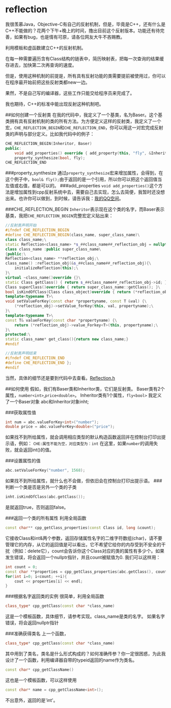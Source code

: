 # reflection
我很羡慕Java，Objective-C有自己的反射机制，但是，毕竟是C++，还有什么是C++不能做的？花两个下午+晚上的时间，撸出目前这个反射版本。功能还有待完善，如果有bug，也是情有可原，请各位网友大牛不吝赐教。

利用模板和虚函数建立C++的反射机制。

在每一种需要遍历含有Class结构的链表中，简历映射表，把每一次查询的结果缓存进去，加快第二次再查询的速度。

但是，使用这种机制的前提是，所有具有反射功能的类需要提前被使用过，你可以在程序最开始前把这些反射类都new一边。

果然，不是自己写的编译器，这些工作只能交给程序员来完成了。

我也期待，C++的标准中能出现反射这种机制吧。

##如何创建一个反射类
在我的代码中，我定义了一个基类，名为Baser。这个基类拥有具有反射机制的类的所有方法。为方便定义这样的反射类，我定义了一个宏，`CHE_REFLECTION_BEGIN`和`CHE_REFLECTION_END`，你可以用这一对宏完成反射类的声明与部分定义。比如我代码中的例子：
```CPP
CHE_REFLECTION_BEGIN(Inheritor, Baser)
public:
	void add_properties() override { add_property(this, "fly", &Inheritor::fly); }
	property_synthesize(bool, fly);
CHE_REFLECTION_END
```
###property_synthesize
通过`property_synthesize`宏来增加属性，会得到，在这个例子中，`bool& fly();`由于返回的是一个引用，所以你可以把这个返回值当左值或右值，都是可以的。
###add_properties
`void add_properties()`这个方法是增加属性到cpp反射系统中去，需要自己去实现，怎么去简便，我暂时还没想出来。也许你可以做到，到时候，请告诉我：[我的QQ空间](http://user.qzone.qq.com/839663632/)。

###CHE_REFLECTION_BEGIN
`Inheritor`表示现在这个类的名字，而Baser表示基类，我把`CHE_REFLECTION_BEGIN`完整宏定义贴出来：

```CPP
//反射类声明开始
#ifndef CHE_REFLECTION_BEGIN
#define CHE_REFLECTION_BEGIN(class_name, super_class_name)\
class class_name;\
static Reflection<class_name> *s_##class_name##_reflection_obj = nullptr;\
class class_name :public super_class_name\
{public:\
Reflection<class_name> **reflection_obj;\
class_name() :reflection_obj(&s_##class_name##_reflection_obj){\
	initializeReflection(this);\
}\
virtual ~class_name()override {}\
static Class getClass() { return s_##class_name##_reflection_obj->id; }\
Class superClass()override { return super_class_name::getClass(); }\
bool isKindOfClass(Class class_object)override { return (*reflection_obj)->isSubOfClass(class_object); }\
template<typename T>\
void setValueForKey(const char *propertyname, const T &val) {\
	(*reflection_obj)->setValue_forKey(this, val, propertyname);\
}\
template<typename T>\
const T& valueForKey(const char *propertyname) {\
	return (*reflection_obj)->value_Forkey<T>(this, propertyname);\
}\
protected:\
static class_name* get_class(){return new class_name;}
#endif

//反射类声明结束
#ifndef CHE_REFLECTION_END
#define CHE_REFLECTION_END };
#endif
```

当然，具体的细节还是要到代码中去查看。[Reflection.h](https://github.com/CUITCHE/reflection/blob/master/reflection/Reflection.h) 

##如何使用
假如，我们有Baser类和Inheritor类，它们是反射类。
Baser类有2个属性，`number<int>`,`price<double>`。
Inheritor类有1个属性，`fly<bool>`
我定义了一个Baser对象 abc和Inheritor对象inht;

###获取属性值
```CPP
int num = abc.valueForKey<int>("number");
double price = abc.valueForKey<double>("price");
```

如果找不到所给属性，就会调用相应类型的默认构造函数返回并在控制台打印出提示语，例如：
`CHE:属性不能为空，对应类型为：int`
在这里，如果`number`的调用失败，就会返回int()的值。

###设置属性的值
```CPP
abc.setValueForKey("number", 1568);
```

如果找不到所给属性，就什么也不会做，但依旧会在控制台打印出提示语。
###判断一个类是否是另外一个类的子类

```CPP
inht.isKindOfClass(abc.getClass());
```
是就返回true，否则返回false。

###返回一个类的所有属性
利用全局函数
```CPP
const char** cpp_getClass_properties(const Class id, long &count);
```
它接收Class和int&两个参数，返回存储属性名字的二维字符数组(char)，请不要管理它的内存，从它的返回值是可以看出，它不希望它给你的内存受到不安全的干扰（例如：delete它），count会告诉你这个Class对应的类的属性有多少个。如果发生错误，将会返回一个nullptr指针，并且count被赋值为0.
我们可以这样用：
```CPP
int count = 0;
const char **properties = cpp_getClass_properties(abc.getClass(), count);
for(int i=0; i<count; ++i){
	cout << properties[i] << endl;
}
```

###根据名字返回类的实例
很简单，利用全局函数
```CPP
class_type* cpp_getClass(const char *class_name)
```
这是一个模板函数，具体细节，请参考实现。class_name是类的名字。
如果名字错误，将会返回nullptr指针

###准确获得类名
上一个函数，
```CPP
class_type* cpp_getClass(const char *class_name)
```
其中用到了类名，类名是什么形式构成的？如何准确传参？你一定很困惑，为此我设计了一个函数，利用编译器自带的typeid返回的name作为类名。
```CPP
const char* cpp_getClassName()
```
这也是一个模板函数，可以这样使用
```CPP
const char* name = cpp_getClassName<int>();
```
不出意外，返回的是'int'。
